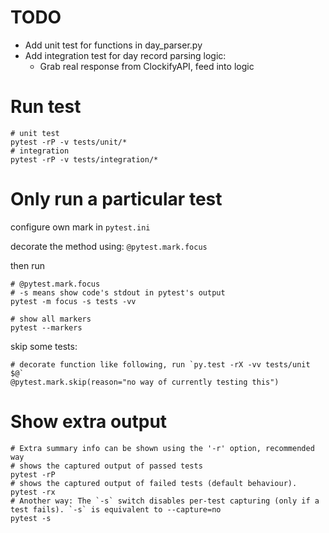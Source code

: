 # TODO

* Add unit test for functions in day_parser.py
* Add integration test for day record parsing logic:
  * Grab real response from ClockifyAPI, feed into logic

# Run test

```shell
# unit test
pytest -rP -v tests/unit/*
# integration 
pytest -rP -v tests/integration/*
```

# Only run a particular test

configure own mark in `pytest.ini`

decorate the method using: `@pytest.mark.focus`

then run 

```shell
# @pytest.mark.focus
# -s means show code's stdout in pytest's output
pytest -m focus -s tests -vv
```

```shell
# show all markers
pytest --markers
```

skip some tests:
```shell
# decorate function like following, run `py.test -rX -vv tests/unit $@`
@pytest.mark.skip(reason="no way of currently testing this")
```

# Show extra output

```shell
# Extra summary info can be shown using the '-r' option, recommended way
# shows the captured output of passed tests
pytest -rP
# shows the captured output of failed tests (default behaviour).
pytest -rx
# Another way: The `-s` switch disables per-test capturing (only if a test fails). `-s` is equivalent to --capture=no
pytest -s
```
